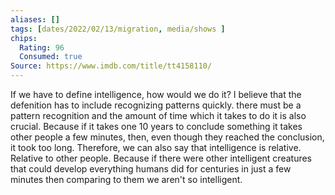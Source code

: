 ```yaml
---
aliases: []
tags: [dates/2022/02/13/migration, media/shows ]
chips:
  Rating: 96
  Consumed: true
Source: https://www.imdb.com/title/tt4158110/
---
```

If we have to define intelligence, how would we do it?
I believe that the defenition has to include recognizing patterns quickly.
there must be a pattern recognition and the amount of time which it takes to do it is also crucial. Because if it takes one 10 years to conclude something it takes other people a few minutes, then, even though they reached the conclusion, it took too long.
Therefore, we can also say that intelligence is relative. Relative to other people. Because if there were other intelligent creatures that could develop everything humans did for centuries in just a few minutes then comparing to them we aren't so intelligent.
